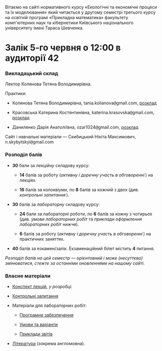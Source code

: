 Вітаємо на сайті нормативного курсу &laquo;Екологічні та економічні процеси та їх моделювання&raquo; який читається у другому семестрі третього курсу на освітній програмі &laquo;Прикладна математика&raquo; факультету комп'ютерних наук та кібернетики Київського національного університету імені Тараса Шевченка.

# Залік 5-го червня о 12:00 в аудиторії 42

### Викладацький склад

Лектор Колянова Тетяна Володимирівна.

Практики:

- Колянова Тетяна Володимирівна, tania.kolianova<span style="font-family:monospace;">@</span>gmail.com, [розклад](https://mytimetable.live/teacher/Kolyanova-TV)

- Красовська Катерина Костянтинівна, katerina.krasovska<span style="font-family:monospace;">@</span>gmail.com, [розклад](https://mytimetable.live/teacher/Krasovska-KK)

- Даниленко Дарія Анатоліївна, ozar1024<span style="font-family:monospace;">@</span>gmail.com, [розклад](https://mytimetable.live/teacher/Danilchenko)

Сайт і навчальні матеріали &mdash; Скибицький Нікіта Максимович, n.skybytskyi<span style="font-family:monospace;">@</span>gmail.com

### Розподіл балів

- **30** бали за _лекційну_ складову курсу:

	- **14** балів за роботу (_активну і доречну участь в обговоренні_&thinsp;) на лекціях.

	- **16** балів за колоквіуми, по **8** балів за кожний з двох (див. _контрольні запитання_&thinsp;).

- **30** балів за _лабораторну_ складову курсу:

	- **24** бали за лабораторні роботи, по **6** балів за кожну з чотирьох (див. _умови лабораторних робіт_ та _приклади оформлення лабораторних робіт_ нижче).
	
	- **6** балів за роботу (_активну і доречну участь в обговоренні_&thinsp;) на практичних заняттях.

- **40** балів за езкамен/залік. Екзаменаційний білет містить **4** питання.

_Розподіл балів на цей семестр &mdash; орієнтовний і може (несуттєво) змінюватися, стежте за останніми оновленнями на нашому сайті._

### Власне матеріали

- [Конспект лекцій](lectures/README.md), _у розробці._

- [Контрольні запитання](exams/README.md)

- Матеріали для лабораторних робіт:
  
	- [Програмне забезпечення](labs/setup.md)
  
	- [Умови та варіанти](labs/tasks/README.md)
  
	- [Приклади звітів](labs/examples/README.md)

- [Література](books/README.md) (зокрема англомовна).
